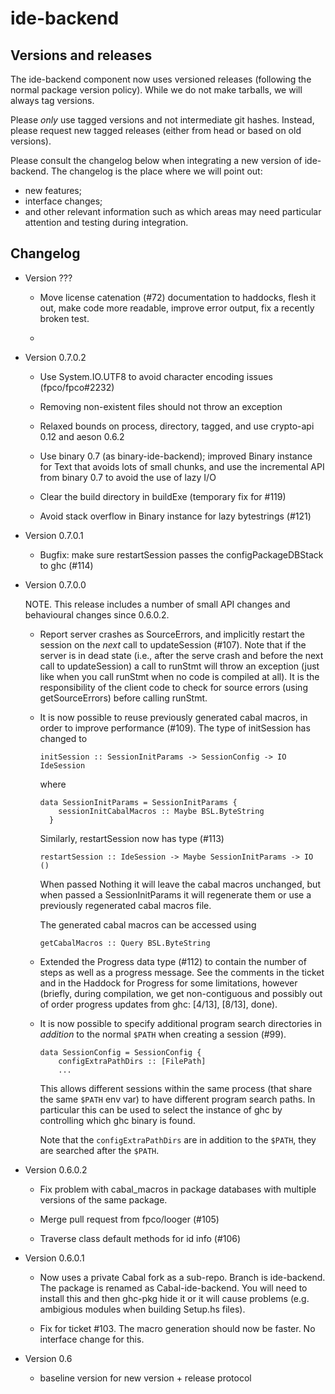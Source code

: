 ide-backend
===========

Versions and releases
---------------------

The ide-backend component now uses versioned releases (following the normal
package version policy). While we do not make tarballs, we will always tag
versions.

Please *only* use tagged versions and not intermediate git hashes. Instead,
please request new tagged releases (either from head or based on old versions).

Please consult the changelog below when integrating a new version of
ide-backend. The changelog is the place where we will point out:

 * new features;
 * interface changes;
 * and other relevant information such as which areas may need particular
   attention and testing during integration.


Changelog
---------

 *  Version ???

     * Move license catenation (#72) documentation to haddocks,
       flesh it out, make code more readable, improve error output,
       fix a recently broken test.

     *

 *  Version 0.7.0.2

     * Use System.IO.UTF8 to avoid character encoding issues (fpco/fpco#2232)

     * Removing non-existent files should not throw an exception

     * Relaxed bounds on process, directory, tagged, and use crypto-api 0.12
       and aeson 0.6.2

     * Use binary 0.7 (as binary-ide-backend); improved Binary instance for
       Text that avoids lots of small chunks, and use the incremental API
       from binary 0.7 to avoid the use of lazy I/O

     * Clear the build directory in buildExe (temporary fix for #119)

     * Avoid stack overflow in Binary instance for lazy bytestrings (#121)

 *  Version 0.7.0.1

     * Bugfix: make sure restartSession passes the configPackageDBStack
       to ghc (#114)

 *  Version 0.7.0.0

    NOTE. This release includes a number of small API changes and behavioural
    changes since 0.6.0.2.

     * Report server crashes as SourceErrors, and implicitly restart the session
       on the _next_ call to updateSession (#107). Note that if the server is
       in dead state (i.e., after the serve crash and before the next call to
       updateSession) a call to runStmt will throw an exception (just like when
       you call runStmt when no code is compiled at all). It is the
       responsibility of the client code to check for source errors
       (using getSourceErrors) before calling runStmt.

     * It is now possible to reuse previously generated cabal macros, in order
       to improve performance (#109). The type of initSession has changed to

           initSession :: SessionInitParams -> SessionConfig -> IO IdeSession

       where

           data SessionInitParams = SessionInitParams {
               sessionInitCabalMacros :: Maybe BSL.ByteString
             }

       Similarly, restartSession now has type (#113)

           restartSession :: IdeSession -> Maybe SessionInitParams -> IO ()

       When passed Nothing it will leave the cabal macros unchanged, but when
       passed a SessionInitParams it will regenerate them or use a previously
       regenerated cabal macros file.

       The generated cabal macros can be accessed using

           getCabalMacros :: Query BSL.ByteString

     * Extended the Progress data type (#112) to contain the number of steps as
       well as a progress message. See the comments in the ticket and in the
       Haddock for Progress for some limitations, however (briefly, during
       compilation, we get non-contiguous and possibly out of order progress
       updates from ghc: [4/13], [8/13], done).

     * It is now possible to specify additional program search directories in
       *addition* to the normal `$PATH` when creating a session (#99).

           data SessionConfig = SessionConfig {
               configExtraPathDirs :: [FilePath]
               ...

       This allows different sessions within the same process (that share the
       same `$PATH` env var) to have different program search paths. In
       particular this can be used to select the instance of ghc by controlling
       which ghc binary is found.

       Note that the `configExtraPathDirs` are in addition to the `$PATH`, they
       are searched after the `$PATH`.

 *  Version 0.6.0.2

     * Fix problem with cabal_macros in package databases with multiple
       versions of the same package.

     * Merge pull request from fpco/looger (#105)

     * Traverse class default methods for id info (#106)

 *  Version 0.6.0.1

     * Now uses a private Cabal fork as a sub-repo. Branch is ide-backend.
       The package is renamed as Cabal-ide-backend. You will need to install
       this and then ghc-pkg hide it or it will cause problems (e.g. ambigious
       modules when building Setup.hs files).

     * Fix for ticket #103. The macro generation should now be faster.
       No interface change for this.

 *  Version 0.6

     * baseline version for new version + release protocol
